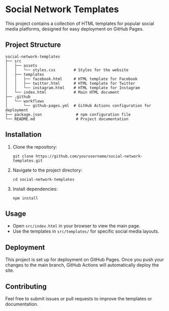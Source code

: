# Social Network Templates

This project contains a collection of HTML templates for popular social media platforms, designed for easy deployment on GitHub Pages.

## Project Structure

```
social-network-templates
├── src
│   ├── assets
│   │   └── styles.css        # Styles for the website
│   ├── templates
│   │   ├── facebook.html     # HTML template for Facebook
│   │   ├── twitter.html      # HTML template for Twitter
│   │   └── instagram.html    # HTML template for Instagram
│   └── index.html            # Main HTML document
├── .github
│   └── workflows
│       └── github-pages.yml  # GitHub Actions configuration for deployment
├── package.json               # npm configuration file
└── README.md                  # Project documentation
```

## Installation

1. Clone the repository:
   ```
   git clone https://github.com/yourusername/social-network-templates.git
   ```
2. Navigate to the project directory:
   ```
   cd social-network-templates
   ```
3. Install dependencies:
   ```
   npm install
   ```

## Usage

- Open `src/index.html` in your browser to view the main page.
- Use the templates in `src/templates/` for specific social media layouts.

## Deployment

This project is set up for deployment on GitHub Pages. Once you push your changes to the main branch, GitHub Actions will automatically deploy the site.

## Contributing

Feel free to submit issues or pull requests to improve the templates or documentation.